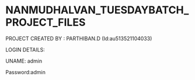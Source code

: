 # NANMUDHALVAN_TUESDAYBATCH_PROJECT_FILES

PROJECT CREATED BY : PARTHIBAN.D (Id:au513521104033)



LOGIN DETAILS:


UNAME: admin


Password:admin
